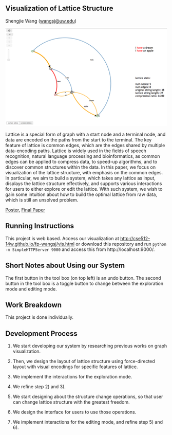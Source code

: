 ## Visualization of Lattice Structure

Shengjie Wang (wangsj@uw.edu)



![Overview](overview.png)


Lattice is a special form of graph with a start node and a terminal node, and data are encoded on the paths from the start to the terminal. The key feature of lattice is common edges, which are the edges shared by multiple data-encoding paths. Lattice is widely used in the fields of speech recognition, natural language processing and bioinformatics, as common edges can be applied to compress data, to speed-up algorithms, and to discover common structures within the data. In this paper, we focus on visualization of the lattice structure, with emphasis on the common edges. In particular, we aim to build a system, which takes any lattice as input, displays the lattice structure effectively, and supports various interactions for users to either explore or edit the lattice. With such system, we wish to gain some intuition about how to build the optimal lattice from raw data, which is still an unsolved problem.


[Poster](https://github.com/CSE512-14W/fp-wangsj/raw/gh-pages/final/poster-wangsj.pdf),
[Final Paper](https://github.com/CSE512-14W/fp-wangsj/raw/gh-pages/final/paper-wangsj.pdf)


## Running Instructions

This project is web based. Access our visualization at http://cse512-14w.github.io/fp-wangsj/vis.html or download this repository and run `python -m SimpleHTTPServer 9000` and access this from http://localhost:9000/.


## Short Notes about Using our System
The first button in the tool box (on top left) is an undo button. The second button in the tool box is a toggle button to change between the exploration mode and editing mode.

## Work Breakdown

This project is done individually.


## Development Process

1) We start developing our system by researching previous works on graph visualization.

2) Then, we design the layout of lattice structure using force-directed layout with visual encodings for specific features of lattice.

3) We implement the interactions for the exploration mode.

4) We refine step 2) and 3).

5) We start designing about the structure change operations, so that user can change lattice structure with the greatest freedom.

6) We design the interface for users to use those operations.

7) We implement interactions for the editing mode, and refine step 5) and 6).
